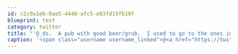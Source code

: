 ```yaml
---
id: c2c0a1eb-0ae5-4440-afc5-e83fd15fb19f
blueprint: text
category: twitter
title: "'@_ds.  A pub with good beer/grub.  I used to go to the ones in Edmonton/Calgary all the time"
caption: '<span class="username username_linked">@<a href="https://twitter.com/_ds" title="Dustin Senos">_ds</a></span>.  A pub with good beer/grub.  I used to go to the ones in Edmonton/Calgary all the time'
---
```

